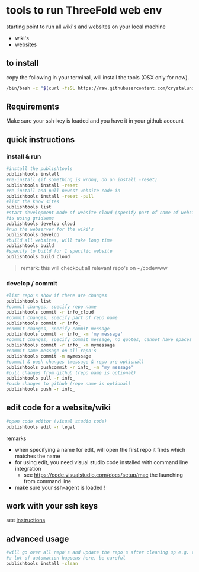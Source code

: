 # tools to run ThreeFold web env

starting point to run all wiki's and websites on your local machine

- wiki's
- websites

## to install

copy the following in your terminal, will install the tools (OSX only for now).

```bash
/bin/bash -c "$(curl -fsSL https://raw.githubusercontent.com/crystaluniverse/publishtools/master/scripts/install.sh)"
```

## Requirements

Make sure your ssh-key is loaded and you have it in your github account

## quick instructions

### install & run

```bash
#install the publishtools
publishtools install
#re-install (if something is wrong, do an install -reset)
publishtools install -reset
#re-install and pull newest website code in
publishtools install -reset -pull
#list the know sites
publishtools list
#start development mode of website cloud (specify part of name of website is good enough)
#is using gridsome
publishtools develop cloud
#run the webserver for the wiki's
publishtools develop
#build all websites, will take long time
publishtools build
#specify to build for 1 specific website
publishtools build cloud
```

> remark: this will checkout all relevant repo's on ~/codewww <BR>

### develop / commit

```bash
#list repo's show if there are changes
publishtools list
#commit changes, specify repo name
publishtools commit -r info_cloud
#commit changes, specify part of repo name
publishtools commit -r info_
#commit changes, specify commit message
publishtools commit -r info_ -m 'my message'
#commit changes, specify commit message, no quotes, cannot have spaces then
publishtools commit -r info_ -m mymessage
#commit same message on all repo's
publishtools commit -m mymessage
#commit & push changes (message & repo are optional)
publishtools pushcommit -r info_ -m 'my message'
#pull changes from github (repo name is optional)
publishtools pull -r info_
#push changes to github (repo name is optional)
publishtools push -r info_
```

## edit code for a website/wiki

```bash
#open code editor (visual studio code)
publishtools edit -r legal

```

remarks

- when specifying a name for edit, will open the first repo it finds which matches the name
- for using edit, you need visual studio code installed with command line integration
  - see https://code.visualstudio.com/docs/setup/mac the launching from command line
- make sure your ssh-agent is loaded !

## work with your ssh keys

see [instructions](docs/sshkey.md)

## advanced usage

```bash
#will go over all repo's and update the repo's after cleaning up e.g. the wiki's
#a lot of automation happens here, be careful
publishtools install -clean
```
